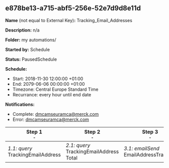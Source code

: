 ## e878be13-a715-abf5-256e-52e7d9d8e11d

**Name** (not equal to External Key)**:** Tracking_Email_Addresses

**Description:** n/a

**Folder:** my automations/

**Started by:** Schedule

**Status:** PausedSchedule

**Schedule:**

* Start: 2018-11-30 12:00:00 +01:00
* End: 2079-06-06 00:00:00 +01:00
* Timezone: Central Europe Standard Time
* Recurrance: every hour until end date

**Notifications:**

* Complete: dmcamseuramca@merck.com
* Error: dmcamseuramca@merck.com

| Step 1<br>_<small>-</small>_ | Step 2<br>_<small>-</small>_ | Step 3<br>_<small>-</small>_ |
| --- | --- | --- |
| _1.1: query_<br>TrackingEmailAddress | _2.1: query_<br>TrackingEmailAddress Total | _3.1: emailSend_<br>EmailAddressTracking |
